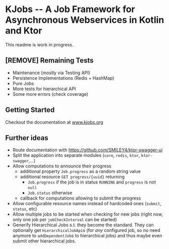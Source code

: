 # KJobs -- A Job Framework for Asynchronous Webservices in Kotlin and Ktor

This readme is work in progress.

## [REMOVE] Remaining Tests
- Maintenance (mostly via Testing API)
- Persistence Implementations (Redis + HashMap)
- Pure Jobs
- More tests for hierarchical API
- Some more errors (check coverage)

## Getting Started

Checkout the documentation at www.kjobs.org

## Further ideas
- Route documentation with https://github.com/SMILEY4/ktor-swagger-ui
- Split the application into separate modules (`core`, `redis`, `ktor`, `ktor-swagger`,...)
- Allow computations to announce their progress
  - additional property `Job.progress` as a random string value
  - additional resource `GET progress/{uuid}` returning
    - `Job.progress` if the job is in status `RUNNING` and `progress` is not `null`
    - `Job.status` otherwise
  - callback for computations allowing to submit the progress
- Allow configurable resource names instead of hardcoded ones (`submit`, `status`, etc)
- Allow multiple jobs to be started when checking for new jobs (right now, only one job per `jobCheckInterval` can be started)
- Generify Hierarchical Jobs s.t. they become the standard. They can optionally get `HierarchicalJobApi`s (for *any* configured job, so no need anymore to `addDependentJob`s to hierarchical jobs) and thus maybe even submit other hierarchical jobs.
